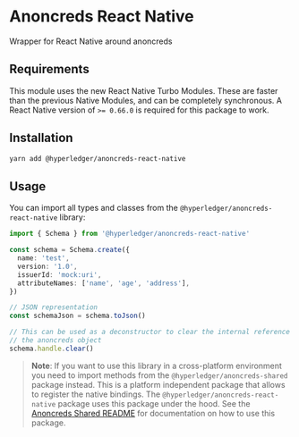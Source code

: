 # Anoncreds React Native

Wrapper for React Native around anoncreds

## Requirements

This module uses the new React Native Turbo Modules. These are faster than the
previous Native Modules, and can be completely synchronous. A React Native
version of `>= 0.66.0` is required for this package to work.

## Installation

```sh
yarn add @hyperledger/anoncreds-react-native
```

## Usage

You can import all types and classes from the `@hyperledger/anoncreds-react-native` library:

```typescript
import { Schema } from '@hyperledger/anoncreds-react-native'

const schema = Schema.create({
  name: 'test',
  version: '1.0',
  issuerId: 'mock:uri',
  attributeNames: ['name', 'age', 'address'],
})

// JSON representation
const schemaJson = schema.toJson()

// This can be used as a deconstructor to clear the internal reference to
// the anoncreds object
schema.handle.clear()
```

> **Note**: If you want to use this library in a cross-platform environment you need to import methods from the `@hyperledger/anoncreds-shared` package instead. This is a platform independent package that allows to register the native bindings. The `@hyperledger/anoncreds-react-native` package uses this package under the hood. See the [Anoncreds Shared README](https://github.com/hyperledger/anoncreds/tree/main/wrappers/javascript/anoncreds-shared/README.md) for documentation on how to use this package.
